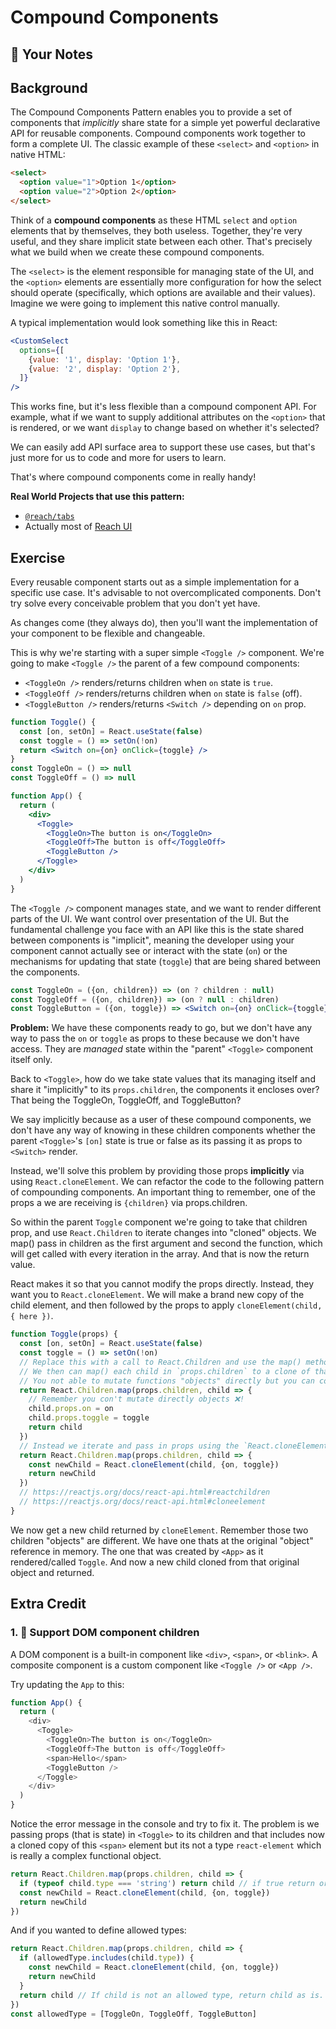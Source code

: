 # Compound Components

## 📝 Your Notes

## Background

The Compound Components Pattern enables you to provide a set of components that
_implicitly_ share state for a simple yet powerful declarative API for reusable
components. Compound components work together to form a complete UI. The classic
example of these `<select>` and `<option>` in native HTML:

```html
<select>
  <option value="1">Option 1</option>
  <option value="2">Option 2</option>
</select>
```

Think of a **compound components** as these HTML `select` and `option` elements
that by themselves, they both useless. Together, they're very useful, and they
share implicit state between each other. That's precisely what we build when we
create these compound components.

The `<select>` is the element responsible for managing state of the UI, and the
`<option>` elements are essentially more configuration for how the select should
operate (specifically, which options are available and their values). Imagine we
were going to implement this native control manually.

A typical implementation would look something like this in React:

```jsx
<CustomSelect
  options={[
    {value: '1', display: 'Option 1'},
    {value: '2', display: 'Option 2'},
  ]}
/>
```

This works fine, but it's less flexible than a compound component API. For
example, what if we want to supply additional attributes on the `<option>` that
is rendered, or we want `display` to change based on whether it's selected?

We can easily add API surface area to support these use cases, but that's just
more for us to code and more for users to learn.

That's where compound components come in really handy!

**Real World Projects that use this pattern:**

- [`@reach/tabs`](https://reacttraining.com/reach-ui/tabs)
- Actually most of [Reach UI](https://reacttraining.com/reach-ui)

## Exercise

Every reusable component starts out as a simple implementation for a specific
use case. It's advisable to not overcomplicated components. Don't try solve
every conceivable problem that you don't yet have.

As changes come (they always do), then you'll want the implementation of your
component to be flexible and changeable.

This is why we're starting with a super simple `<Toggle />` component. We're
going to make `<Toggle />` the parent of a few compound components:

- `<ToggleOn />` renders/returns children when `on` state is `true`.
- `<ToggleOff />` renders/returns children when `on` state is `false` (off).
- `<ToggleButton />` renders/returns `<Switch />` depending on `on` prop.

```jsx
function Toggle() {
  const [on, setOn] = React.useState(false)
  const toggle = () => setOn(!on)
  return <Switch on={on} onClick={toggle} />
}
const ToggleOn = () => null
const ToggleOff = () => null

function App() {
  return (
    <div>
      <Toggle>
        <ToggleOn>The button is on</ToggleOn>
        <ToggleOff>The button is off</ToggleOff>
        <ToggleButton />
      </Toggle>
    </div>
  )
}
```

The `<Toggle />` component manages state, and we want to render different parts
of the UI. We want control over presentation of the UI. But the fundamental
challenge you face with an API like this is the state shared between components
is "implicit", meaning the developer using your component cannot actually see or
interact with the state (`on`) or the mechanisms for updating that state
(`toggle`) that are being shared between the components.

```jsx
const ToggleOn = ({on, children}) => (on ? children : null)
const ToggleOff = ({on, children}) => (on ? null : children)
const ToggleButton = ({on, toggle}) => <Switch on={on} onClick={toggle} />
```

**Problem:** We have these components ready to go, but we don't have any way to
pass the `on` or `toggle` as props to these because we don't have access. They
are _managed_ state within the "parent" `<Toggle>` component itself only.

Back to `<Toggle>`, how do we take state values that its managing itself and
share it "implicitly" to its `props.children`, the components it encloses over?
That being the ToggleOn, ToggleOff, and ToggleButton?

We say implicitly because as a user of these compound components, we don't have
any way of knowing in these children components whether the parent `<Toggle>`'s
`[on]` state is true or false as its passing it as props to `<Switch>` render.

Instead, we'll solve this problem by providing those props **implicitly** via
using `React.cloneElement`. We can refactor the code to the following pattern of
compounding components. An important thing to remember, one of the props a we
are receiving is `{children}` via props.children.

So within the parent `Toggle` component we're going to take that children prop,
and use `React.Children` to iterate changes into "cloned" objects. We map() pass
in children as the first argument and second the function, which will get called
with every iteration in the array. And that is now the return value.

React makes it so that you cannot modify the props directly. Instead, they want
you to `React.cloneElement`. We will make a brand new copy of the child element,
and then followed by the props to apply `cloneElement(child, { here })`.

```javascript
function Toggle(props) {
  const [on, setOn] = React.useState(false)
  const toggle = () => setOn(!on)
  // Replace this with a call to React.Children and use the map() method.
  // We then can map() each child in `props.children` to a clone of that child.
  // You not able to mutate functions "objects" directly but you can copy.
  return React.Children.map(props.children, child => {
    // Remember you con't mutate directly objects ❌!
    child.props.on = on
    child.props.toggle = toggle
    return child
  })
  // Instead we iterate and pass in props using the `React.cloneElement` ✅.
  return React.Children.map(props.children, child => {
    const newChild = React.cloneElement(child, {on, toggle})
    return newChild
  })
  // https://reactjs.org/docs/react-api.html#reactchildren
  // https://reactjs.org/docs/react-api.html#cloneelement
}
```

We now get a new child returned by `cloneElement`. Remember those two children
"objects" are different. We have one thats at the original "object" reference in
memory. The one that was created by `<App>` as it rendered/called `Toggle`. And
now a new child cloned from that original object and returned.

## Extra Credit

### 1. 💯 Support DOM component children

A DOM component is a built-in component like `<div>`, `<span>`, or `<blink>`. A
composite component is a custom component like `<Toggle />` or `<App />`.

Try updating the `App` to this:

```javascript
function App() {
  return (
    <div>
      <Toggle>
        <ToggleOn>The button is on</ToggleOn>
        <ToggleOff>The button is off</ToggleOff>
        <span>Hello</span>
        <ToggleButton />
      </Toggle>
    </div>
  )
}
```

Notice the error message in the console and try to fix it. The problem is we
passing props (that is state) in `<Toggle>` to its children and that includes
now a cloned copy of this `<span>` element but its not a type `react-element`
which is really a complex functional object.

```javascript
return React.Children.map(props.children, child => {
  if (typeof child.type === 'string') return child // if true return original
  const newChild = React.cloneElement(child, {on, toggle})
  return newChild
})
```

And if you wanted to define allowed types:

```javascript
return React.Children.map(props.children, child => {
  if (allowedType.includes(child.type)) {
    const newChild = React.cloneElement(child, {on, toggle})
    return newChild
  }
  return child // If child is not an allowed type, return child as is.
})
const allowedType = [ToggleOn, ToggleOff, ToggleButton]
```
